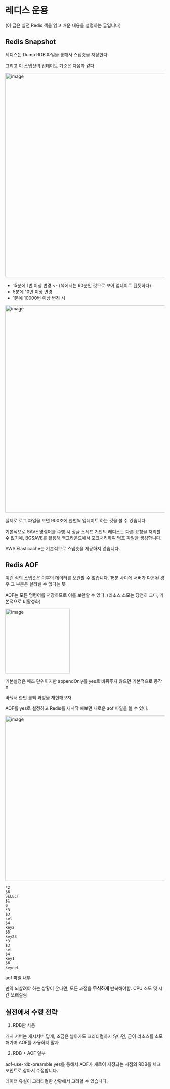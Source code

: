 # 레디스 운용

(이 글은 실전 Redis 책을 읽고 배운 내용을 설명하는 글입니다)

## Redis Snapshot

레디스는 Dump RDB 파일을 통해서 스냅숏을 저장한다. 

그리고 이 스냅샷의 업데이트 기준은 다음과 같다

<img width="644" alt="image" src="https://github.com/user-attachments/assets/c028c3ad-abef-4596-baac-2e36e01c4e5b" />

- 15분에 1번 이상 변경 <- (책에서는 60분인 것으로 보아 업데이트 된듯하다)
- 5분에 10번 이상 변경
- 1분에 10000번 이상 변경 시

<img width="653" alt="image" src="https://github.com/user-attachments/assets/dbb53dcb-caa2-4435-949e-db7a0c16e96f" />

실제로 로그 파일을 보면 900초에 한번씩 업데이트 하는 것을 볼 수 있습니다.


기본적으로 SAVE 명령어를 수행 시 싱글 스레드 기반의 레디스는 다른 요청을 처리할 수 없기에, BGSAVE를 활용해 백그라운드에서 포크처리하여 덤프 파일을 생성합니다.



AWS Elasticache는 기본적으로 스냅숏을 제공하지 않습니다.

## Redis AOF

이런 식의 스냅숏은 이후의 데이터를 보관할 수 없습니다. 15분 사이에 서버가 다운된 경우 그 부분은 살려낼 수 없다는 뜻

AOF는 모든 명령어를 저장하므로 이를 보완할 수 있다. (리소스 소모는 당연히 크다, 기본적으로 비활성화)

<img width="204" alt="image" src="https://github.com/user-attachments/assets/caa3781e-f1b8-4a1f-b623-8339bf071076" />

기본설정은 매초 단위이지만 appendOnly를 yes로 바꿔주지 않으면 기본적으로 동작 X

바꿔서 한번 롤백 과정을 재현해보자

AOF를 yes로 설정하고 Redis를 재시작 해보면 새로운 aof 파일을 볼 수 있다.

<img width="520" alt="image" src="https://github.com/user-attachments/assets/5c000810-93f5-4040-8032-305e0cabd66f" />

```
*2
$6
SELECT
$1
0
*3
$3
set
$4
key2
$5
key23
*3
$3
set
$4
key1
$6
keynet
```

aof 파일 내부

만약 되살려야 하는 상황이 온다면, 모든 과정을 **무식하게** 반복해야함. CPU 소모 및 시간 오래걸림

## 실전에서 수행 전략 

1. RDB만 사용

캐시 서버는 캐시서버 답게, 조금은 날아가도 크리티컬하지 않다면, 굳이 리소스를 소모해가며 AOF를 사용하지 말자

2. RDB + AOF 일부

aof-use-rdb-preamble yes를 통해서 AOF가 새로이 저장되는 시점의 RDB를 체크포인트로 삼아서 수정합니다.

데이터 유실이 크리티컬한 상황에서 고려할 수 있습니다.



